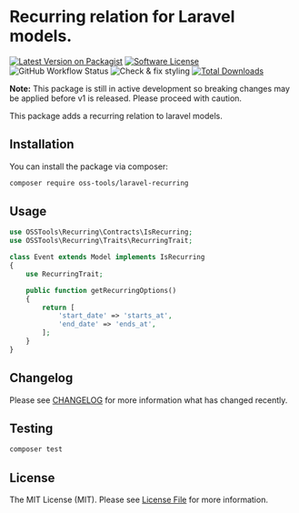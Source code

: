 # Recurring relation for Laravel models.

[![Latest Version on Packagist](https://img.shields.io/packagist/v/oss-tools/laravel-recurring.svg?style=flat-square)](https://packagist.org/packages/oss-tools/laravel-recurring)
[![Software License](https://img.shields.io/badge/license-MIT-brightgreen.svg?style=flat-square)](LICENSE.md)
![GitHub Workflow Status](https://img.shields.io/github/workflow/status/oss-tools/laravel-recurring/run-tests?label=tests)
![Check & fix styling](https://github.com/oss-tools/laravel-recurring/workflows/Check%20&%20fix%20styling/badge.svg)
[![Total Downloads](https://img.shields.io/packagist/dt/oss-tools/laravel-recurring.svg?style=flat-square)](https://packagist.org/packages/oss-tools/laravel-recurring)

**Note:** This package is still in active development so breaking changes may be applied before v1 is released. Please proceed with caution.

This package adds a recurring relation to laravel models.

## Installation

You can install the package via composer:

```bash
composer require oss-tools/laravel-recurring
```

## Usage

``` php
use OSSTools\Recurring\Contracts\IsRecurring;
use OSSTools\Recurring\Traits\RecurringTrait;

class Event extends Model implements IsRecurring
{
    use RecurringTrait;

    public function getRecurringOptions()
    {
        return [
            'start_date' => 'starts_at',
            'end_date' => 'ends_at',
        ];
    }
}
```

## Changelog

Please see [CHANGELOG](CHANGELOG.md) for more information what has changed recently.

## Testing

``` bash
composer test
```


## License

The MIT License (MIT). Please see [License File](LICENSE.md) for more information.
